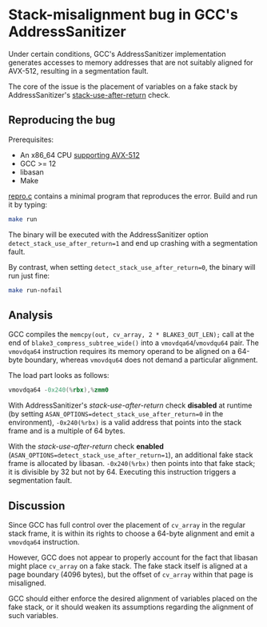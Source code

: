 # Stack-misalignment bug in GCC's AddressSanitizer

Under certain conditions, GCC's AddressSanitizer implementation generates
accesses to memory addresses that are not suitably aligned for AVX-512,
resulting in a segmentation fault.

The core of the issue is the placement of variables on a fake stack by
AddressSanitizer's
[stack-use-after-return](https://github.com/google/sanitizers/wiki/AddressSanitizerUseAfterReturn)
check.

## Reproducing the bug

Prerequisites:

* An x86_64 CPU
  [supporting AVX-512](https://en.wikipedia.org/wiki/AVX-512#CPUs_with_AVX-512)
* GCC >= 12
* libasan
* Make

[repro.c](repro.c) contains a minimal program that reproduces the error.
Build and run it by typing:

```sh
make run
```
The binary will be executed with the AddressSanitizer option
`detect_stack_use_after_return=1` and end up crashing with a segmentation fault.

By contrast, when setting `detect_stack_use_after_return=0`, the binary will run
just fine:

```sh
make run-nofail
```

## Analysis

GCC compiles the `memcpy(out, cv_array, 2 * BLAKE3_OUT_LEN);` call at the end of
`blake3_compress_subtree_wide()` into a `vmovdqa64`/`vmovdqu64` pair. The
`vmovdqa64` instruction requires its memory operand to be aligned on a 64-byte
boundary, whereas `vmovdqu64` does not demand a particular alignment.

The load part looks as follows:

```asm
vmovdqa64 -0x240(%rbx),%zmm0
```

With AddressSanitizer's *stack-use-after-return* check **disabled** at runtime
(by setting `ASAN_OPTIONS=detect_stack_use_after_return=0` in the environment),
`-0x240(%rbx)` is a valid address that points into the stack frame and is a
multiple of 64 bytes.

With the *stack-use-after-return* check **enabled**
(`ASAN_OPTIONS=detect_stack_use_after_return=1`), an additional fake stack frame
is allocated by libasan. `-0x240(%rbx)` then points into that fake stack; it is
divisible by 32 but not by 64. Executing this instruction triggers a
segmentation fault.

## Discussion

Since GCC has full control over the placement of `cv_array` in the regular stack
frame, it is within its rights to choose a 64-byte alignment and emit a
`vmovdqa64` instruction.

However, GCC does not appear to properly account for the fact that libasan might
place `cv_array` on a fake stack. The fake stack itself is aligned at a page
boundary (4096 bytes), but the offset of `cv_array` within that page is
misaligned.

GCC should either enforce the desired alignment of variables placed on the fake
stack, or it should weaken its assumptions regarding the alignment of such
variables.
